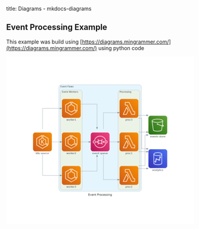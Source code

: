 title: Diagrams - mkdocs-diagrams

## Event Processing Example

This example was build using [https://diagrams.mingrammer.com/](https://diagrams.mingrammer.com/) using python code

![Event processing architecture](event_processing.png)

